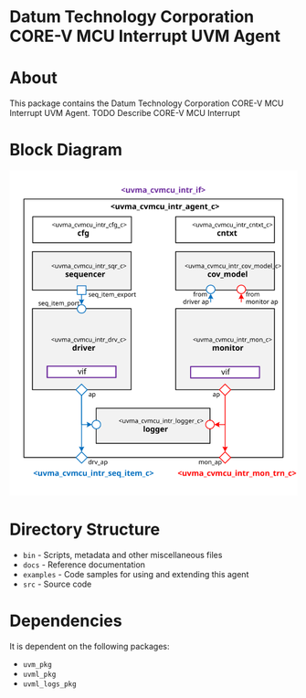 # Datum Technology Corporation CORE-V MCU Interrupt UVM Agent


# About
This package contains the Datum Technology Corporation CORE-V MCU Interrupt UVM Agent.
TODO Describe CORE-V MCU Interrupt


# Block Diagram
![alt text](./docs/agent_block_diagram.svg "CORE-V MCU Interrupt UVM Agent Block Diagram")

# Directory Structure
* `bin` - Scripts, metadata and other miscellaneous files
* `docs` - Reference documentation
* `examples` - Code samples for using and extending this agent
* `src` - Source code


# Dependencies
It is dependent on the following packages:

* `uvm_pkg`
* `uvml_pkg`
* `uvml_logs_pkg`
